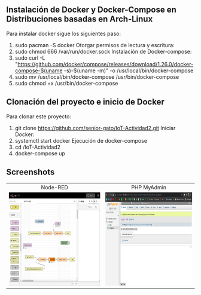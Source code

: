 ## Instalación de Docker y Docker-Compose en Distribuciones basadas en Arch-Linux

Para instalar docker sigue los siguientes paso: 
1. sudo pacman -S docker
Otorgar permisos de lectura y escritura:
1. sudo chmod 666 /var/run/docker.sock
Instalación de Docker-compose:
1. sudo curl -L "https://github.com/docker/compose/releases/download/1.26.0/docker-compose-$(uname -s)-$(uname -m)"  -o /usr/local/bin/docker-compose
2. sudo mv /usr/local/bin/docker-compose /usr/bin/docker-compose
3. sudo chmod +x /usr/bin/docker-compose

## Clonación del proyecto e inicio de Docker

Para clonar este proyecto:
1. git clone https://github.com/senior-gato/IoT-Actividad2.git
Iniciar Docker: 
1. systemctl start docker
Ejecución de docker-compose
1. cd /IoT-Actividad2
2. docker-compose up

## Screenshots

|     |     |
| :-: | :-: |
|  Node-RED | PHP MyAdmin |
|  <img src="Capturas/NodeRED.png" height="250"  />   |  <img src="Capturas/PhpMyAdmin.png" height="250" />    |
